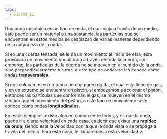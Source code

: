 ```yaml
---
tags:
  - Física_II
---
```

Una onda mecánica es un tipo de onda, el cual viaja a través de un medio, este puede ser un material o una sustancia, las partículas que se encuentran en estos medios se desplazan de varias maneras dependiendo de la naturaleza de la onda.

Si en una cuerda tensada, se le da un movimiento al inicio de esta, esta provocará un movimiento ondulatorio a través de toda la cuerda, sin embargo, las partículas de la cuerda no se mueven en el sentido de la onda, sino perpendicularmente a estas, a este tipo de ondas se les conoce como ondas **transversales**.

Si nos colocamos en un tubo con una pared rígida, el cual esta lleno de gas, y en un extremo se encuentra un pistón, si empezamos a accionar el pistón, entonces las partículas que conforman el gas, se mueven en el mismo sentido que el movimiento del pistón, a este tipo de movimiento se le conoce como ondas **longitudinales**.

En estos ejemplos, existe algo en común entre todos, y es que la onda, puede ir a cierta velocidad en cada caso, es decir que existe una **rapidez de onda**, siendo este la velocidad con la que la onda viaja o se propaga a través del medio. Para este caso, le llamaremos a esta velocidad $v$.